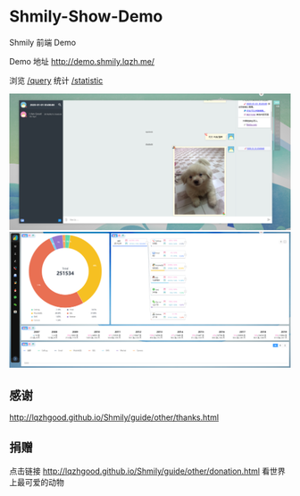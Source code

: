 # Shmily-Show-Demo
Shmily 前端 Demo

Demo 地址 http://demo.shmily.lqzh.me/

浏览 [/query](http://demo.shmily.lqzh.me/)
统计 [/statistic](http://demo.shmily.lqzh.me/#/statistic)



<a target="_blank" href="http://demo.shmily.lqzh.me/">![query](./screenshots/query.png)</a>
<a target="_blank" href="http://demo.shmily.lqzh.me/#/statistic">![statistic](./screenshots/statistic.png)</a>



## 感谢

http://lqzhgood.github.io/Shmily/guide/other/thanks.html

## 捐赠

点击链接 http://lqzhgood.github.io/Shmily/guide/other/donation.html 看世界上最可爱的动物
